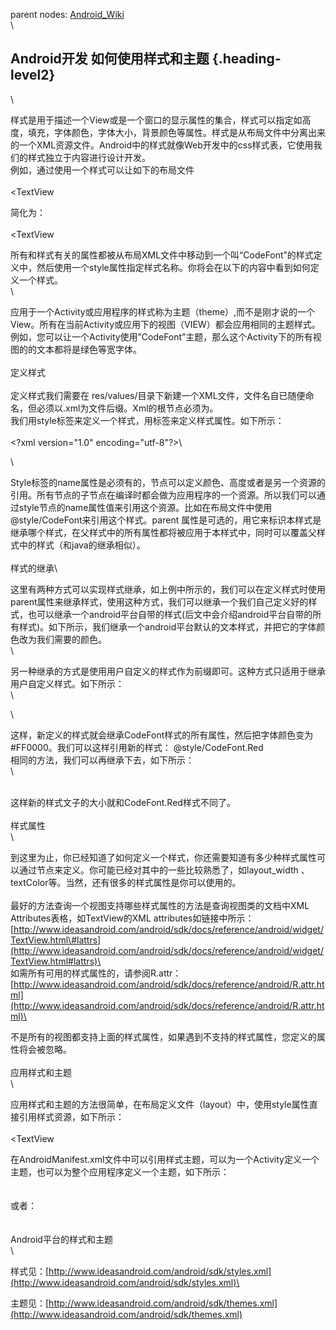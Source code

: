 parent nodes: [Android\_Wiki](Android_Wiki.html)\
\

Android开发 如何使用样式和主题 {.heading-level2}
------------------------------

\

样式是用于描述一个View或是一个窗口的显示属性的集合，样式可以指定如高度，填充，字体颜色，字体大小，背景颜色等属性。样式是从布局文件中分离出来的一个XML资源文件。Android中的样式就像Web开发中的css样式表，它使用我们的样式独立于内容进行设计开发。\
 例如，通过使用一个样式可以让如下的布局文件\
 \
 \<TextView

简化为：\
 \
 \<TextView

所有和样式有关的属性都被从布局XML文件中移动到一个叫“CodeFont”的样式定义中，然后使用一个style属性指定样式名称。你将会在以下的内容中看到如何定义一个样式。\
 \

应用于一个Activity或应用程序的样式称为主题（theme）,而不是刚才说的一个View。所有在当前Activity或应用下的视图（VIEW）都会应用相同的主题样式。例如，您可以让一个Activity使用”CodeFont”主题，那么这个Activity下的所有视图的的文本都将是绿色等宽字体。\
 \
 定义样式\
 \
 定义样式我们需要在
res/values/目录下新建一个XML文件，文件名自已随便命名，但必须以.xml为文件后缀。Xml的根节点必须为。\
 我们用style标签来定义一个样式，用标签来定义样式属性。如下所示：\
 \
 \<?xml version="1.0" encoding="utf-8"?\>\

\

Style标签的name属性是必须有的，节点可以定义颜色、高度或者是另一个资源的引用。所有节点的子节点在编译时都会做为应用程序的一个资源。所以我们可以通过style节点的name属性值来引用这个资源。比如在布局文件中使用@style/CodeFont来引用这个样式。parent
属性是可选的，用它来标识本样式是继承哪个样式，在父样式中的所有属性都将被应用于本样式中，同时可以覆盖父样式中的样式（和java的继承相似）。\
 \
 样式的继承\

这里有两种方式可以实现样式继承，如上例中所示的，我们可以在定义样式时使用parent属性来继承样式，使用这种方式，我们可以继承一个我们自己定义好的样式，也可以继承一个android平台自带的样式(后文中会介绍android平台自带的所有样式)。如下所示，我们继承一个android平台默认的文本样式，并把它的字体颜色改为我们需要的颜色。\
 \

另一种继承的方式是使用用户自定义的样式作为前缀即可。这种方式只适用于继承用户自定义样式。如下所示：\
 \

\

这样，新定义的样式就会继承CodeFont样式的所有属性，然后把字体颜色变为\#FF0000。我们可以这样引用新的样式：
@style/CodeFont.Red\
 相同的方法，我们可以再继承下去，如下所示：\
 \

\
 这样新的样式文子的大小就和CodeFont.Red样式不同了。\
 \
 样式属性\
 \

到这里为止，你已经知道了如何定义一个样式，你还需要知道有多少种样式属性可以通过节点来定义。你可能已经对其中的一些比较熟悉了，如layout\_width
、textColor等。当然，还有很多的样式属性是你可以使用的。\
 \
 最好的方法查询一个视图支持哪些样式属性的方法是查询视图类的文档中XML
Attributes表格，如TextView的XML attributes如链接中所示：
[http://www.ideasandroid.com/android/sdk/docs/reference/android/widget/TextView.html\#lattrs](http://www.ideasandroid.com/android/sdk/docs/reference/android/widget/TextView.html#lattrs)\
 \
 如需所有可用的样式属性的，请参阅R.attr：
[http://www.ideasandroid.com/android/sdk/docs/reference/android/R.attr.html](http://www.ideasandroid.com/android/sdk/docs/reference/android/R.attr.html)\

不是所有的视图都支持上面的样式属性，如果遇到不支持的样式属性，您定义的属性将会被忽略。\
 \
 应用样式和主题\
 \

应用样式和主题的方法很简单，在布局定义文件（layout）中，使用style属性直接引用样式资源，如下所示：\
 \
 \<TextView

在AndroidManifest.xml文件中可以引用样式主题，可以为一个Activity定义一个主题，也可以为整个应用程序定义一个主题，如下所示：\
 \
 \
 或者：\
 \
 \
 Android平台的样式和主题\
 \

样式见：[http://www.ideasandroid.com/android/sdk/styles.xml](http://www.ideasandroid.com/android/sdk/styles.xml)\

主题见：[http://www.ideasandroid.com/android/sdk/themes.xml](http://www.ideasandroid.com/android/sdk/themes.xml)
